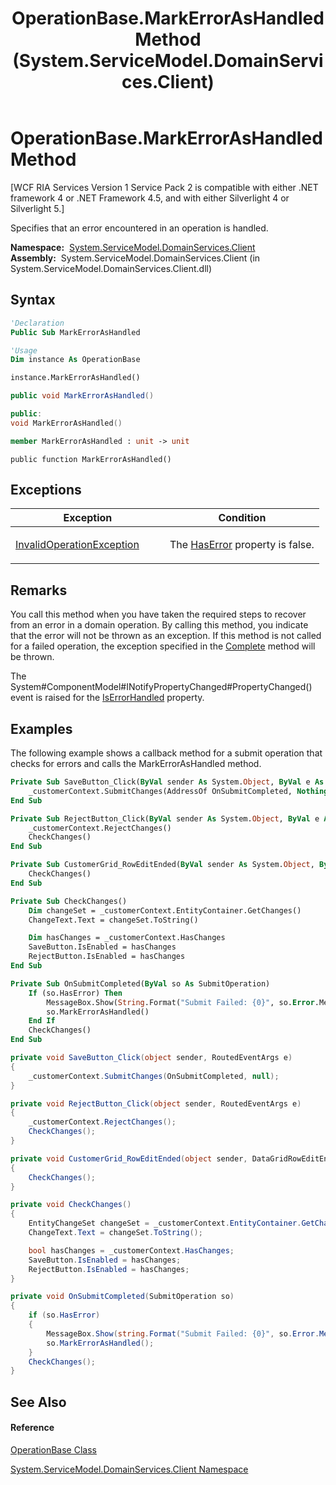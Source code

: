 ﻿---
title: OperationBase.MarkErrorAsHandled Method  (System.ServiceModel.DomainServices.Client)
TOCTitle: MarkErrorAsHandled Method
ms:assetid: M:System.ServiceModel.DomainServices.Client.OperationBase.MarkErrorAsHandled
ms:mtpsurl: https://msdn.microsoft.com/en-us/library/system.servicemodel.domainservices.client.operationbase.markerrorashandled(v=VS.91)
ms:contentKeyID: 28755170
ms.date: 01/27/2012
mtps_version: v=VS.91
f1_keywords:
- System.ServiceModel.DomainServices.Client.OperationBase.MarkErrorAsHandled
dev_langs:
- CSharp
- JScript
- VB
- FSharp
- c++
api_location:
- System.ServiceModel.DomainServices.Client.dll
api_name:
- System.ServiceModel.DomainServices.Client.OperationBase.MarkErrorAsHandled
api_type:
- Managed
topic_type:
- apiref
- kbSyntax
product_family_name: VS
ROBOTS: INDEX,FOLLOW
---

# OperationBase.MarkErrorAsHandled Method

\[WCF RIA Services Version 1 Service Pack 2 is compatible with either .NET framework 4 or .NET Framework 4.5, and with either Silverlight 4 or Silverlight 5.\]

Specifies that an error encountered in an operation is handled.

**Namespace:**  [System.ServiceModel.DomainServices.Client](ff422479\(v=vs.91\).md)  
**Assembly:**  System.ServiceModel.DomainServices.Client (in System.ServiceModel.DomainServices.Client.dll)

## Syntax

``` vb
'Declaration
Public Sub MarkErrorAsHandled
```

``` vb
'Usage
Dim instance As OperationBase

instance.MarkErrorAsHandled()
```

``` csharp
public void MarkErrorAsHandled()
```

``` c++
public:
void MarkErrorAsHandled()
```

``` fsharp
member MarkErrorAsHandled : unit -> unit 
```

``` jscript
public function MarkErrorAsHandled()
```

## Exceptions

<table>
<colgroup>
<col style="width: 50%" />
<col style="width: 50%" />
</colgroup>
<thead>
<tr class="header">
<th>Exception</th>
<th>Condition</th>
</tr>
</thead>
<tbody>
<tr class="odd">
<td><a href="https://msdn.microsoft.com/en-us/library/2asft85a">InvalidOperationException</a></td>
<td><p>The <a href="ff423384(v=vs.91).md">HasError</a> property is false.</p></td>
</tr>
</tbody>
</table>

## Remarks

You call this method when you have taken the required steps to recover from an error in a domain operation. By calling this method, you indicate that the error will not be thrown as an exception. If this method is not called for a failed operation, the exception specified in the [Complete](ff422969\(v=vs.91\).md) method will be thrown.

The System\#ComponentModel\#INotifyPropertyChanged\#PropertyChanged() event is raised for the [IsErrorHandled](ff422437\(v=vs.91\).md) property.

## Examples

The following example shows a callback method for a submit operation that checks for errors and calls the MarkErrorAsHandled method.

``` vb
Private Sub SaveButton_Click(ByVal sender As System.Object, ByVal e As System.Windows.RoutedEventArgs)
    _customerContext.SubmitChanges(AddressOf OnSubmitCompleted, Nothing)
End Sub

Private Sub RejectButton_Click(ByVal sender As System.Object, ByVal e As System.Windows.RoutedEventArgs)
    _customerContext.RejectChanges()
    CheckChanges()
End Sub

Private Sub CustomerGrid_RowEditEnded(ByVal sender As System.Object, ByVal e As System.Windows.Controls.DataGridRowEditEndedEventArgs)
    CheckChanges()
End Sub

Private Sub CheckChanges()
    Dim changeSet = _customerContext.EntityContainer.GetChanges()
    ChangeText.Text = changeSet.ToString()

    Dim hasChanges = _customerContext.HasChanges
    SaveButton.IsEnabled = hasChanges
    RejectButton.IsEnabled = hasChanges
End Sub

Private Sub OnSubmitCompleted(ByVal so As SubmitOperation)
    If (so.HasError) Then
        MessageBox.Show(String.Format("Submit Failed: {0}", so.Error.Message))
        so.MarkErrorAsHandled()
    End If
    CheckChanges()
End Sub
```

``` csharp
private void SaveButton_Click(object sender, RoutedEventArgs e)
{
    _customerContext.SubmitChanges(OnSubmitCompleted, null);
}

private void RejectButton_Click(object sender, RoutedEventArgs e)
{
    _customerContext.RejectChanges();
    CheckChanges();
}

private void CustomerGrid_RowEditEnded(object sender, DataGridRowEditEndedEventArgs e)
{
    CheckChanges();
}

private void CheckChanges()
{
    EntityChangeSet changeSet = _customerContext.EntityContainer.GetChanges();
    ChangeText.Text = changeSet.ToString();

    bool hasChanges = _customerContext.HasChanges;
    SaveButton.IsEnabled = hasChanges;
    RejectButton.IsEnabled = hasChanges;
}

private void OnSubmitCompleted(SubmitOperation so)
{
    if (so.HasError)
    {
        MessageBox.Show(string.Format("Submit Failed: {0}", so.Error.Message));
        so.MarkErrorAsHandled();
    }
    CheckChanges();
}
```

## See Also

#### Reference

[OperationBase Class](ff422405\(v=vs.91\).md)

[System.ServiceModel.DomainServices.Client Namespace](ff422479\(v=vs.91\).md)

